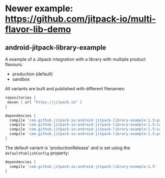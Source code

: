 # Newer example: https://github.com/jitpack-io/multi-flavor-lib-demo 

## android-jitpack-library-example

A example of a Jitpack integration with a library with multiple product flavours:
 - production (default)
 - sandbox

All variants are built and published with different filenames:
```gradle
repositories {
 maven { url "https://jitpack.io" }
}

dependencies {
  compile 'com.github.jitpack-io:android-jitpack-library-example:1.5:productionRelease@aar'  
  compile 'com.github.jitpack-io:android-jitpack-library-example:1.5:sandboxRelease@aar'
  compile 'com.github.jitpack-io:android-jitpack-library-example:1.5:sandboxDebug@aar'
  compile 'com.github.jitpack-io:android-jitpack-library-example:1.5:productionDebug@aar'
}
```

The default variant is 'productionRelease' and is set using the `defaultPublishConfig` property:
```gradle
dependencies {
  compile 'com.github.jitpack-io:android-jitpack-library-example:1.5'
}
```


